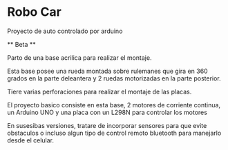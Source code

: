 # Robo Car

Proyecto de auto controlado por arduino

** Beta **

Parto de una base acrilica para realizar el montaje.

Esta base posee una rueda montada sobre rulemanes que gira en 360 grados en la parte deleantera y 2 ruedas 
motorizadas en la parte posterior.

Tiere varias perforaciones para realizar el montaje de las placas.

El proyecto basico consiste en esta base, 2 motores de corriente continua, un Arduino UNO y una placa con un L298N para controlar
los motores

En susesibas versiones, tratare de incorporar sensores para que evite obstaculos o incluso algun tipo de control
remoto bluetooth para manejarlo desde el celular.